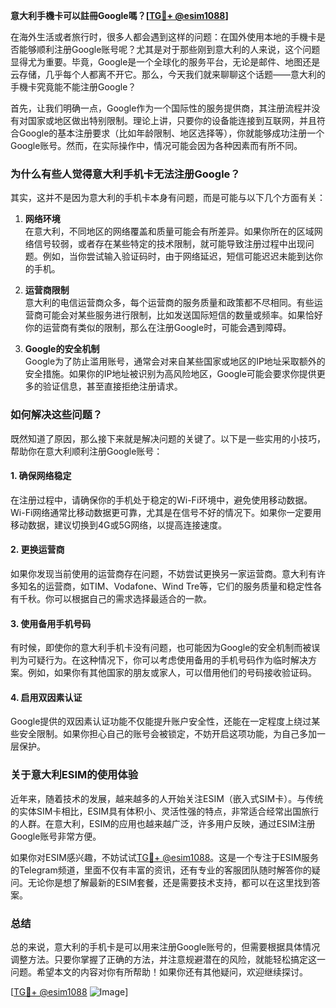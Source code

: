 **意大利手機卡可以註冊Google嗎？[[TG💪+ @esim1088](https://t.me/s/esim1088)]**

在海外生活或者旅行时，很多人都会遇到这样的问题：在国外使用本地的手機卡是否能够顺利注册Google账号呢？尤其是对于那些刚到意大利的人来说，这个问题显得尤为重要。毕竟，Google是一个全球化的服务平台，无论是邮件、地图还是云存储，几乎每个人都离不开它。那么，今天我们就来聊聊这个话题——意大利的手機卡究竟能不能注册Google？

首先，让我们明确一点，Google作为一个国际性的服务提供商，其注册流程并没有对国家或地区做出特别限制。理论上讲，只要你的设备能连接到互联网，并且符合Google的基本注册要求（比如年龄限制、地区选择等），你就能够成功注册一个Google账号。然而，在实际操作中，情况可能会因为各种因素而有所不同。

### **为什么有些人觉得意大利手机卡无法注册Google？**

其实，这并不是因为意大利的手机卡本身有问题，而是可能与以下几个方面有关：

1. **网络环境**  
   在意大利，不同地区的网络覆盖和质量可能会有所差异。如果你所在的区域网络信号较弱，或者存在某些特定的技术限制，就可能导致注册过程中出现问题。例如，当你尝试输入验证码时，由于网络延迟，短信可能迟迟未能到达你的手机。

2. **运营商限制**  
   意大利的电信运营商众多，每个运营商的服务质量和政策都不尽相同。有些运营商可能会对某些服务进行限制，比如发送国际短信的数量或频率。如果恰好你的运营商有类似的限制，那么在注册Google时，可能会遇到障碍。

3. **Google的安全机制**  
   Google为了防止滥用账号，通常会对来自某些国家或地区的IP地址采取额外的安全措施。如果你的IP地址被识别为高风险地区，Google可能会要求你提供更多的验证信息，甚至直接拒绝注册请求。

### **如何解决这些问题？**

既然知道了原因，那么接下来就是解决问题的关键了。以下是一些实用的小技巧，帮助你在意大利顺利注册Google账号：

#### **1. 确保网络稳定**
在注册过程中，请确保你的手机处于稳定的Wi-Fi环境中，避免使用移动数据。Wi-Fi网络通常比移动数据更可靠，尤其是在信号不好的情况下。如果你一定要用移动数据，建议切换到4G或5G网络，以提高连接速度。

#### **2. 更换运营商**
如果你发现当前使用的运营商存在问题，不妨尝试更换另一家运营商。意大利有许多知名的运营商，如TIM、Vodafone、Wind Tre等，它们的服务质量和稳定性各有千秋。你可以根据自己的需求选择最适合的一款。

#### **3. 使用备用手机号码**
有时候，即使你的意大利手机卡没有问题，也可能因为Google的安全机制而被误判为可疑行为。在这种情况下，你可以考虑使用备用的手机号码作为临时解决方案。例如，如果你有其他国家的朋友或家人，可以借用他们的号码接收验证码。

#### **4. 启用双因素认证**
Google提供的双因素认证功能不仅能提升账户安全性，还能在一定程度上绕过某些安全限制。如果你担心自己的账号会被锁定，不妨开启这项功能，为自己多加一层保护。

### **关于意大利ESIM的使用体验**

近年来，随着技术的发展，越来越多的人开始关注ESIM（嵌入式SIM卡）。与传统的实体SIM卡相比，ESIM具有体积小、灵活性强的特点，非常适合经常出国旅行的人群。在意大利，ESIM的应用也越来越广泛，许多用户反映，通过ESIM注册Google账号非常方便。

如果你对ESIM感兴趣，不妨试试[TG💪+ @esim1088](https://t.me/s/esim1088)。这是一个专注于ESIM服务的Telegram频道，里面不仅有丰富的资讯，还有专业的客服团队随时解答你的疑问。无论你是想了解最新的ESIM套餐，还是需要技术支持，都可以在这里找到答案。

### **总结**

总的来说，意大利的手机卡是可以用来注册Google账号的，但需要根据具体情况调整方法。只要你掌握了正确的方法，并注意规避潜在的风险，就能轻松搞定这一问题。希望本文的内容对你有所帮助！如果你还有其他疑问，欢迎继续探讨。

[[TG💪+ @esim1088](https://t.me/s/esim1088) ![Image](https://i.postimg.cc/4NQfJmqS/Snipaste-2025-05-13-00-14-12.png)]